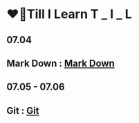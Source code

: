 # ❤️‍🔥Till I Learn	T  _  I  _  L



## 	07.04

## 		Mark Down : [Mark Down](markDown/markDown_summary.md)	

## 	07.05 - 07.06 

## 		Git : [Git](git/Git_summary.md)



